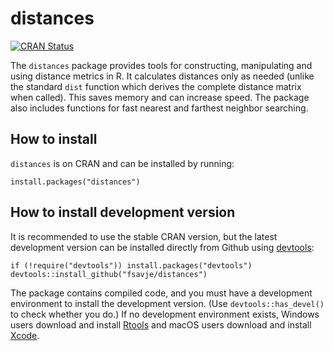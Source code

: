 # distances

[![CRAN Status](https://www.r-pkg.org/badges/version/distances)](https://cran.r-project.org/package=distances)

The `distances` package provides tools for constructing, manipulating and using distance metrics in R. It calculates distances only as needed (unlike the standard `dist` function which derives the complete distance matrix when called). This saves memory and can increase speed. The package also includes functions for fast nearest and farthest neighbor searching.


## How to install

`distances` is on CRAN and can be installed by running:

```{r}
install.packages("distances")
```


## How to install development version

It is recommended to use the stable CRAN version, but the latest development version can be installed directly from Github using [devtools](https://github.com/r-lib/devtools):

```{r}
if (!require("devtools")) install.packages("devtools")
devtools::install_github("fsavje/distances")
```

The package contains compiled code, and you must have a development environment to install the development version. (Use `devtools::has_devel()` to check whether you do.) If no development environment exists, Windows users download and install [Rtools](https://cran.r-project.org/bin/windows/Rtools/) and macOS users download and install [Xcode](https://apps.apple.com/us/app/xcode/id497799835).
